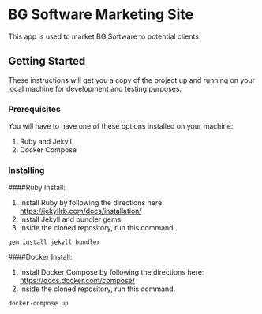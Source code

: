 # BG Software Marketing Site

This app is used to market BG Software to potential clients.

## Getting Started

These instructions will get you a copy of the project up and running on your local machine for development and testing purposes.

### Prerequisites

You will have to have one of these options installed on your machine:
1. Ruby and Jekyll
2. Docker Compose


### Installing


####Ruby Install:
1. Install Ruby by following the directions here: https://jekyllrb.com/docs/installation/
2. Install Jekyll and bundler gems.
3. Inside the cloned repository, run this command.
```
gem install jekyll bundler
```

####Docker Install:
1. Install Docker Compose by following the directions here: https://docs.docker.com/compose/
2. Inside the cloned repository, run this command.
```
docker-compose up
```

